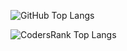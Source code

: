 ![GitHub Top Langs](https://github-readme-stats.vercel.app/api/top-langs/?username=robence&layout=compact)

![CodersRank Top Langs ](https://cr-ss-service.azurewebsites.net/api/ScreenShot?widget=summary&username=robence&width=640)
